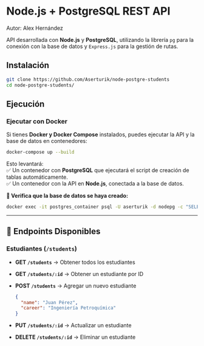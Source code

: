 # Node.js + PostgreSQL REST API

Autor: Alex Hernández 

API desarrollada con **Node.js** y **PostgreSQL**, utilizando la librería `pg` para la conexión con la base de datos y `Express.js` para la gestión de rutas.

## Instalación 

```sh
git clone https://github.com/Aserturik/node-postgre-students
cd node-postgre-students/
```
##  Ejecución

### Ejecutar con Docker 

Si tienes **Docker y Docker Compose** instalados, puedes ejecutar la API y la base de datos en contenedores:

```sh
docker-compose up --build
```

Esto levantará:  
✅ Un contenedor con **PostgreSQL** que ejecutará el script de creación de tablas automáticamente.  
✅ Un contenedor con la API en **Node.js**, conectada a la base de datos.

**📌 Verifica que la base de datos se haya creado:**

```sh
docker exec -it postgres_container psql -U aserturik -d nodepg -c "SELECT * FROM students;"
```

---

## 📡 Endpoints Disponibles

### **Estudiantes (`/students`)**

- **GET `/students`** → Obtener todos los estudiantes
- **GET `/students/:id`** → Obtener un estudiante por ID
- **POST `/students`** → Agregar un nuevo estudiante
    
    ```json
    {
      "name": "Juan Pérez",
      "career": "Ingeniería Petroquímica"
    }
    ```
    
- **PUT `/students/:id`** → Actualizar un estudiante
- **DELETE `/students/:id`** → Eliminar un estudiante
